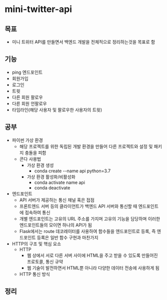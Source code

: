 # mini-twitter-api

## 목표 
- 미니 트위터 API를 만들면서 백엔드 개발을 전체적으로 정리하는것을 목표로 함
## 기능
- ping 엔드포인트
- 회원가입
- 로그인
- 트윗
- 다른 회원 팔로우
- 다른 회원 언팔로우
- 타임라인(해당 사용자 및 팔로우한 사용자의 트윗)
## 공부
- 파이썬 가상 환경 
    - 해당 프로젝트를 위한 독립된 개발 환경을 만들어 다른 프로젝트와 설정 및 패키지 충돌을 피함
    - 콘다 사용법
        - 가상 환경 생성
            - conda create --name api python=3.7 
        - 가상 환경 활성화/비활성화
            - conda activate name api
            - conda deactivate
- 엔드포인트
    - API 서버가 제공하는 통신 채널 혹은 접점
    - 프론트엔드 서버 등의 클라이언트가 백엔드 API 서버와 통신할 때 엔드포인트에 접속하여 통신
    - 개별 엔드포인트는 고유의 URL 주소를 가지며 고유의 기능을 담당하며 이러한 엔드포인트들의 모이면 하나의 API가 됨
    - Flask에서는 route 데코레이터를 사용하여 함수들을 엔드포인트로 등록, 즉 엔드포인트 등록은 일반 함수 구현과 마찬가지
- HTTP의 구조 및 핵심 요소   
    - HTTP
        - 웹 상에서 서로 다른 서버 사이에 HTML을 주고 받을 수 있도록 만들어진 프로토콜, 통신 규약
        - 웹 기술이 발전하면서 HTML뿐 아니라 다양한 데이터 전송에 사용하게 됨
    - HTTP 통신 방식
## 정리
